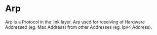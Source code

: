 # Arp

Arp is a Protocol in the link layer. Arp used for resolving of Hardware Addressed (eg. Mac Address) from other Addresses (eg. Ipv4 Address).
